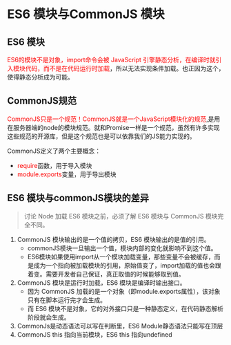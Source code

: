 # ES6 模块与CommonJS 模块

## ES6 模块

<label style='color:red;'>ES6的模块不是对象，import命令会被 JavaScript 引擎静态分析，在编译时就引入模块代码，而不是在代码运行时加载</label>，所以无法实现条件加载。也正因为这个，使得静态分析成为可能。

## CommonJS规范

<label style='color:red;'>CommonJS只是一个规范！CommonJS就是一个JavaScript模块化的规范</label>,是用在服务器端的node的模块规范。就和Promise一样是一个规范，虽然有许多实现这些规范的开源库，但是这个规范也是可以依靠我们的JS能力实现的。

CommonJS定义了两个主要概念：

* <label style='color:red;'>require</label>函数，用于导入模块
* <label style='color:red;'>module.exports</label>变量，用于导出模块

<label style='color:red;'></label>

## ES6 模块与commonJS模块的差异

>讨论 Node 加载 ES6 模块之前，必须了解 ES6 模块与 CommonJS 模块完全不同。

1. CommonJS 模块输出的是一个值的拷贝，ES6 模块输出的是值的引用。
	* commonJS模块一旦输出一个值，模块内部的变化就影响不到这个值。
	* ES6模块如果使用import从一个模块加载变量，那些变量不会被缓存，而是成为一个指向被加载模块的引用，原始值变了，import加载的值也会跟着变。需要开发者自己保证，真正取值的时候能够取到值。
2. CommonJS 模块是运行时加载，ES6 模块是编译时输出接口。
	* 因为 CommonJS 加载的是一个对象（即module.exports属性），该对象只有在脚本运行完才会生成。
	* 而 ES6 模块不是对象，它的对外接口只是一种静态定义，在代码静态解析阶段就会生成。
3. CommonJs是动态语法可以写在判断里，ES6 Module静态语法只能写在顶层
4. CommonJS this 指向当前模块，ES6 this 指向undefined
